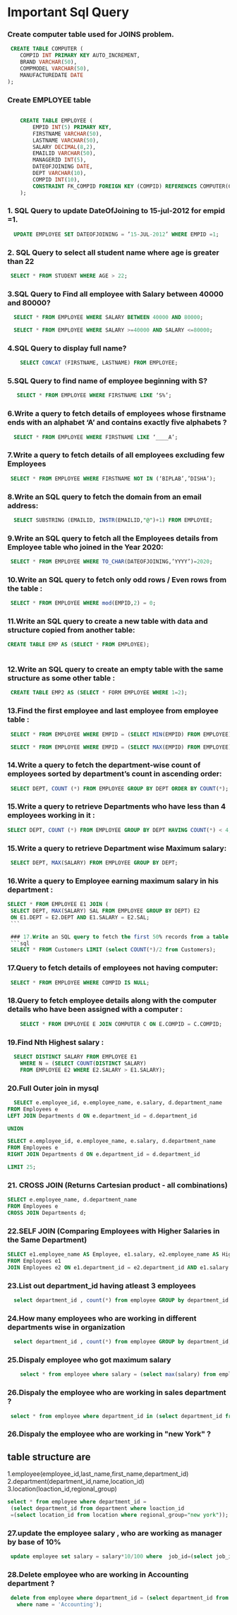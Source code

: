 # Important Sql Query

### Create computer table used for JOINS problem.
```sql
 CREATE TABLE COMPUTER (
    COMPID INT PRIMARY KEY AUTO_INCREMENT,
    BRAND VARCHAR(50),
    COMPMODEL VARCHAR(50),
    MANUFACTUREDATE DATE
);
```

### Create EMPLOYEE table
```sql

    CREATE TABLE EMPLOYEE (
        EMPID INT(5) PRIMARY KEY,
        FIRSTNAME VARCHAR(50),
        LASTNAME VARCHAR(50),
        SALARY DECIMAL(8,2),
        EMAILID VARCHAR(50),
        MANAGERID INT(5),
        DATEOFJOINING DATE,
        DEPT VARCHAR(10),
        COMPID INT(10),
        CONSTRAINT FK_COMPID FOREIGN KEY (COMPID) REFERENCES COMPUTER(COMPID)
    );

```


### 1. SQL Query to update DateOfJoining to 15-jul-2012 for empid =1.

```sql
  UPDATE EMPLOYEE SET DATEOFJOINING = ’15-JUL-2012’ WHERE EMPID =1;
```

### 2. SQL Query to select all student name where age is greater than 22

```sql
 SELECT * FROM STUDENT WHERE AGE > 22;
```

### 3.SQL Query to Find all employee with Salary between 40000 and 80000?

```sql
  SELECT * FROM EMPLOYEE WHERE SALARY BETWEEN 40000 AND 80000;

  SELECT * FROM EMPLOYEE WHERE SALARY >=40000 AND SALARY <=80000;
```

### 4.SQL Query to display full name?
```sql
    SELECT CONCAT (FIRSTNAME, LASTNAME) FROM EMPLOYEE;

```

### 5.SQL Query to find name of employee beginning with S?

```sql
   SELECT * FROM EMPLOYEE WHERE FIRSTNAME LIKE ‘S%’;
  ```

  ### 6.Write a query to fetch details of employees whose firstname ends with an alphabet ‘A’ and contains exactly five alphabets ?

  ```sql
    SELECT * FROM EMPLOYEE WHERE FIRSTNAME LIKE ‘____A’;
  ```

  ### 7.Write a query to fetch details of all employees excluding few Employees 

  ```sql
   SELECT * FROM EMPLOYEE WHERE FIRSTNAME NOT IN (‘BIPLAB’,’DISHA’);
  ```

  ### 8.Write an SQL query to fetch the domain from an email address:
  ```sql
    SELECT SUBSTRING (EMAILID, INSTR(EMAILID,"@")+1) FROM EMPLOYEE;

  ```
  ### 9.Write an SQL query to fetch all the Employees details from Employee table who joined in the Year 2020:
  ```sql
   SELECT * FROM EMPLOYEE WHERE TO_CHAR(DATEOFJOINING,’YYYY’)=2020;
  ```

  ### 10.Write an SQL query to fetch only odd rows / Even rows from the table :
  ```sql
   SELECT * FROM EMPLOYEE WHERE mod(EMPID,2) = 0;
  ```

  ### 11.Write an SQL query to create a new table with data and structure copied from another table:
  ```sql
  CREATE TABLE EMP AS (SELECT * FROM EMPLOYEE);
   
  ```
  ### 12.Write an SQL query to create an empty table with the same structure as some other table :
  ```sql
   CREATE TABLE EMP2 AS (SELECT * FORM EMPLOYEE WHERE 1=2);
   ```

 ### 13.Find the first employee and last employee from employee table :
 ```sql
  SELECT * FROM EMPLOYEE WHERE EMPID = (SELECT MIN(EMPID) FROM EMPLOYEE);

  SELECT * FROM EMPLOYEE WHERE EMPID = (SELECT MAX(EMPID) FROM EMPLOYEE);

 ```

 ### 14.Write a query to fetch the department-wise count of employees sorted by department’s count in ascending order:
 ```sql
  SELECT DEPT, COUNT (*) FROM EMPLOYEE GROUP BY DEPT ORDER BY COUNT(*);
 ```

 ### 15.Write a query to retrieve Departments who have less than 4 employees working in it :
 ```sql
 SELECT DEPT, COUNT (*) FROM EMPLOYEE GROUP BY DEPT HAVING COUNT(*) < 4;
   ```

   ### 15.Write a query to retrieve Department wise Maximum salary:
   ```sql
    SELECT DEPT, MAX(SALARY) FROM EMPLOYEE GROUP BY DEPT;

   ```

   ### 16.Write a query to Employee earning maximum salary in his department :

   ```sql
   SELECT * FROM EMPLOYEE E1 JOIN (
    SELECT DEPT, MAX(SALARY) SAL FROM EMPLOYEE GROUP BY DEPT) E2
    ON E1.DEPT = E2.DEPT AND E1.SALARY = E2.SAL;
    ```

    ### 17.Write an SQL query to fetch the first 50% records from a table:
    ```sql
    SELECT * FROM Customers LIMIT (select COUNT(*)/2 from Customers);
```

 ### 17.Query to fetch details of employees not having computer:
 ```sql
  SELECT * FROM EMPLOYEE WHERE COMPID IS NULL;
```

### 18.Query to fetch employee details along with the computer details who have been assigned with a computer :
```sql
    SELECT * FROM EMPLOYEE E JOIN COMPUTER C ON E.COMPID = C.COMPID;

```

 ### 19.Find Nth Highest salary :
```sql
  SELECT DISTINCT SALARY FROM EMPLOYEE E1
    WHERE N = (SELECT COUNT(DISTINCT SALARY)
    FROM EMPLOYEE E2 WHERE E2.SALARY > E1.SALARY);
  ```

  ### 20.Full Outer join in mysql
  ```sql
    SELECT e.employee_id, e.employee_name, e.salary, d.department_name
FROM Employees e
LEFT JOIN Departments d ON e.department_id = d.department_id

UNION

SELECT e.employee_id, e.employee_name, e.salary, d.department_name
FROM Employees e
RIGHT JOIN Departments d ON e.department_id = d.department_id

LIMIT 25;
```

### 21. CROSS JOIN (Returns Cartesian product - all combinations)
```sql
SELECT e.employee_name, d.department_name
FROM Employees e
CROSS JOIN Departments d;
```
### 22.SELF JOIN (Comparing Employees with Higher Salaries in the Same Department)
```sql
SELECT e1.employee_name AS Employee, e1.salary, e2.employee_name AS Higher_Salary_Employee, e2.salary
FROM Employees e1
JOIN Employees e2 ON e1.department_id = e2.department_id AND e1.salary < e2.salary;
```
### 23.List out department_id having atleast 3 employees
```sql
  select department_id , count(*) from employee GROUP by department_id having count(*) >=3;
```
### 24.How many employees who are working in different departments wise in organization
```sql
  select department_id , count(*) from employee GROUP by department_id;
  ```
### 25.Dispaly employee who got maximum salary
```sql  
    select * from employee where salary = (select max(salary) from employee);
```
### 26.Dispaly the employee who are working in sales department ?
```sql
 select * from employee where department_id in (select department_id from department where name='sales');
 ```
### 26.Dispaly the employee who are working in "new York" ?
 ## table structure are
  1.employee(employee_id,last_name,first_name,department_id)
  2.department(department_id,name,location_id)
  3.location(loaction_id,regional_group)
  ```sql
  select * from employee where department_id =
   (select department_id from department where loaction_id
   =(select location_id from location where regional_group="new york"));
  ```
### 27.update the employee salary , who are working as manager by base of 10%
```sql
 update employee set salary = salary*10/100 where  job_id=(select job_id from job where function ='manager');
 ```
 ### 28.Delete employee who are working in Accounting department ?
 ```sql
  delete from employee where department_id = (select department_id from department
    where name = 'Accounting');
```
